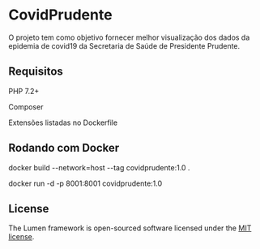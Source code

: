 # CovidPrudente

O projeto tem como objetivo fornecer melhor visualização dos dados da epidemia de covid19 da Secretaria de Saúde de Presidente Prudente.

## Requisitos

PHP 7.2+

Composer

Extensões listadas no Dockerfile

## Rodando com Docker

docker build --network=host --tag covidprudente:1.0 .

docker run -d -p 8001:8001 covidprudente:1.0

## License

The Lumen framework is open-sourced software licensed under the [MIT license](https://opensource.org/licenses/MIT).
